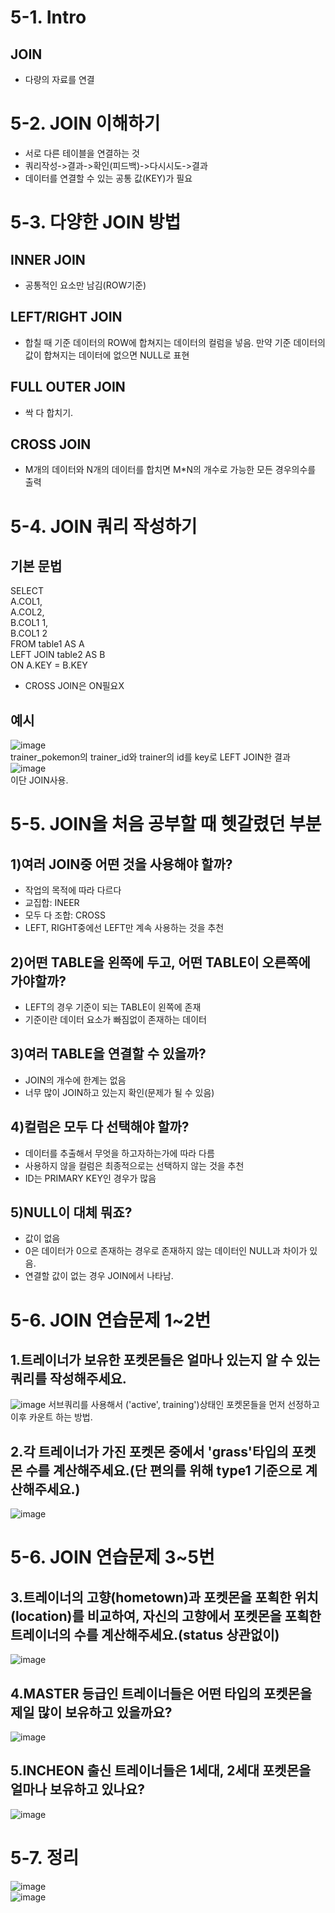 # 5-1. Intro
## JOIN
- 다량의 자료를 연결
# 5-2. JOIN 이해하기
- 서로 다른 테이블을 연결하는 것  
- 쿼리작성->결과->확인(피드백)->다시시도->결과  
- 데이터를 연결할 수 있는  공통 값(KEY)가 필요  
# 5-3. 다양한 JOIN 방법
## INNER JOIN
- 공통적인 요소만 남김(ROW기준)
## LEFT/RIGHT JOIN
- 합칠 때 기준 데이터의 ROW에 합쳐지는 데이터의 컬럼을 넣음. 만약 기준 데이터의 값이 합쳐지는 데이터에 없으면 NULL로 표현
## FULL OUTER JOIN
- 싹 다 합치기.
## CROSS JOIN
- M개의 데이터와 N개의 데이터를 합치면 M*N의 개수로 가능한 모든 경우의수를 출력
# 5-4. JOIN 쿼리 작성하기
## 기본 문법
SELECT    
  A.COL1,  
  A.COL2,  
  B.COL1 1,  
  B.COL1 2  
FROM table1 AS A  
LEFT JOIN table2 AS B  
ON A.KEY = B.KEY
- CROSS JOIN은 ON필요X
## 예시
![image](https://github.com/user-attachments/assets/561e5b90-7588-4fb3-845e-828ca81676c0)  
trainer_pokemon의 trainer_id와 trainer의 id를 key로 LEFT JOIN한 결과  
![image](https://github.com/user-attachments/assets/f55a36c6-9543-4454-9961-cf31b86b3949)  
이단 JOIN사용. 
# 5-5. JOIN을 처음 공부할 때 헷갈렸던 부분
## 1)여러 JOIN중 어떤 것을 사용해야 할까?
- 작업의 목적에 따라 다르다
- 교집합: INEER
- 모두 다 조합: CROSS
- LEFT, RIGHT중에선 LEFT만 계속 사용하는 것을 추천
## 2)어떤 TABLE을 왼쪽에 두고, 어떤 TABLE이 오른쪽에 가야할까?
- LEFT의 경우 기준이 되는 TABLE이 왼쪽에 존재  
- 기준이란 데이터 요소가 빠짐없이 존재하는 데이터  
## 3)여러 TABLE을 연결할 수 있을까?
- JOIN의 개수에 한계는 없음
- 너무 많이 JOIN하고 있는지 확인(문제가 될 수 있음)
## 4)컬럼은 모두 다 선택해야 할까?
- 데이터를 추출해서 무엇을 하고자하는가에 따라 다름
- 사용하지 않을 컬럼은 최종적으로는 선택하지 않는 것을 추천
- ID는 PRIMARY KEY인 경우가 많음
## 5)NULL이 대체 뭐죠?
- 값이 없음
- 0은 데이터가 0으로 존재하는 경우로 존재하지 않는 데이터인 NULL과 차이가 있음.
- 연결할 값이 없는 경우 JOIN에서 나타남.
# 5-6. JOIN 연습문제 1~2번
## 1.트레이너가 보유한 포켓몬들은 얼마나 있는지 알 수 있는 쿼리를 작성해주세요.
![image](https://github.com/user-attachments/assets/9c25f41c-1117-42f9-9e5b-d3f7168edf40)
서브쿼리를 사용해서 ('active', training')상태인 포켓몬들을 먼저 선정하고 이후 카운트 하는 방법.
## 2.각 트레이너가 가진 포켓몬 중에서 'grass'타입의 포켓몬 수를 계산해주세요.(단 편의를 위해 type1 기준으로 계산해주세요.)
![image](https://github.com/user-attachments/assets/420aa21d-e08f-4114-b513-145c064563b5)
# 5-6. JOIN 연습문제 3~5번
## 3.트레이너의 고향(hometown)과 포켓몬을 포획한 위치(location)를 비교하여, 자신의 고향에서 포켓몬을 포획한 트레이너의 수를 계산해주세요.(status 상관없이)
![image](https://github.com/user-attachments/assets/3ca3626c-3e84-4d33-a505-af1978e5aec0)
## 4.MASTER 등급인 트레이너들은 어떤 타입의 포켓몬을 제일 많이 보유하고 있을까요?
![image](https://github.com/user-attachments/assets/089ce5f3-f83a-4905-ad81-ea639635584e)
## 5.INCHEON 출신 트레이너들은 1세대, 2세대 포켓몬을 얼마나 보유하고 있나요?
![image](https://github.com/user-attachments/assets/0678f870-81e7-4284-8261-de12b94e36d3)

# 5-7. 정리
![image](https://github.com/user-attachments/assets/b0478302-6fa9-4efb-9cce-5a95c8e52107)  
![image](https://github.com/user-attachments/assets/6a6171d3-206c-407e-8095-6efbc6455af5)

